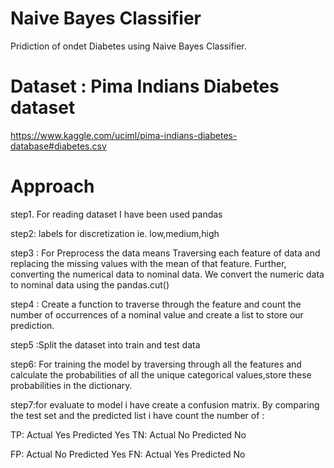 
# Naive Bayes Classifier 
Pridiction of ondet Diabetes using Naive Bayes Classifier.
# Dataset : Pima Indians Diabetes dataset
https://www.kaggle.com/uciml/pima-indians-diabetes-database#diabetes.csv


# Approach
step1. For reading dataset I have been used pandas


step2: labels for discretization ie. low,medium,high

step3 : For Preprocess the data means Traversing each feature of data  and replacing the missing values with the mean of that feature. Further, converting the numerical data to nominal data. We convert the numeric data to nominal data using the pandas.cut()



step4 : Create a function to traverse through the feature and count the number of occurrences of a nominal value and create a list to store our prediction.

step5 :Split the dataset into train and test data

step6: For training  the model by traversing through all the features and calculate the probabilities of all the unique categorical values,store these probabilities in the dictionary.



step7:for evaluate to model i have  create a confusion matrix.
By comparing the test set and the predicted list i have count the number of :

TP: Actual Yes Predicted Yes
TN: Actual No Predicted No

FP: Actual No Predicted Yes
FN: Actual Yes Predicted No




